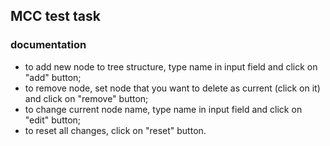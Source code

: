 ## MCC test task

### documentation
* to add new node to tree structure, type name in input field and click on "add" button;
* to remove node, set node that you want to delete as current (click on it) and click on "remove" button;
* to change current node name, type name in input field and click on "edit" button;
* to reset all changes, click on "reset" button.